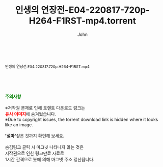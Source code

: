 ﻿---
layout: post
title:  "인생의 연장전-E04-220817-720p-H264-F1RST-mp4.torrent"
author: John
categories: [ 방송/음악 ]
tags: [  ]
image:  
description: "인생의 연장전-E04-220817-720p-H264-F1RST-mp4 torrent 정보 공유"
toc: true
toc_sticky: true
---

<br>
<div class="view-img">
<a class="view_image" href="http://torrentmobile62.com/bbs/view_image.php?fn=%2Fdata%2Ffile%2Fmusic%2F3735183265_TjJOpZX2_05702481262844206ff84827cab05c7e991717ce.jpg" target="_blank"><img alt="" class="img-tag" content="http://torrentmobile62.com/data/file/music/3735183265_TjJOpZX2_05702481262844206ff84827cab05c7e991717ce.jpg" itemprop="image" src="http://torrentmobile62.com/data/file/music/thumb-3735183265_TjJOpZX2_05702481262844206ff84827cab05c7e991717ce_835x2212.jpg"/></a></div><div class="view-content" itemprop="description">
<p><span style="font-size:12px;">인생의 연장전.E04.220817.720p.H264-F1RST.mp4</span> </p> </div>
    
<br><br><br>
<p data-ke-size="size16"><b><span style="color: green;">주의사항</span></b><br /><br />※저작권 문제로 인해 토렌트 다운로드 링크는<br /><b><span style="color: red;">유사 이미지</span></b>에 숨겨뒀습니다.<br />※Due to copyright issues, the torrent download link is hidden where it looks like an image.<br /><br /><b>'설마'</b>싶은 것까지 확인해 보세요.<br /><br />숨김링크 클릭 시 마그넷 나타나지 않는 것은<br />저작권으로 인한 링크만료 자료로<br />1시간 간격으로 봇에 의해 마그넷 주소 갱신됩니다.</p>

